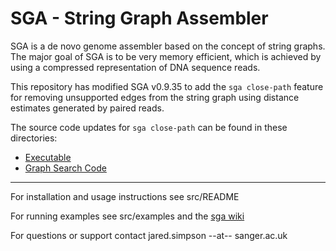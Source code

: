 SGA - String Graph Assembler
==========================================

SGA is a de novo genome assembler based on the concept of string graphs. The major goal of SGA is to be very memory efficient, which is achieved by using a compressed representation of DNA sequence reads.

This repository has modified SGA v0.9.35 to add the `sga close-path` feature for 
removing unsupported edges from the string graph using distance estimates generated
by paired reads.

The source code updates for `sga close-path` can be found in these directories:

 - [Executable](https://github.com/LeeMendelowitz/sga-close-path/blob/close_path/src/SGA/close-path.cpp)
 - [Graph Search Code](https://github.com/LeeMendelowitz/sga-close-path/tree/close_path/src/GraphSearch)


--------
For installation and usage instructions see src/README

For running examples see src/examples and the [sga wiki](https://github.com/jts/sga/wiki)

For questions or support contact jared.simpson --at-- sanger.ac.uk
